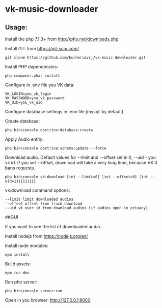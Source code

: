 # vk-music-downloader

## Usage:

Install the php 7.1.3+ from http://php.net/downloads.php

Install GIT from https://git-scm.com/

```
git clone https://github.com/kucheriavij/vk-music-downloader.git
```

Install PHP dependencies:
```
php composer.phar install
```

Configure in .env file you VK data:
```
VK_LOGIN=you_vk_login
VK_PASSWORD=you_vk_password
VK_UID=you_vk_uid
```

Configure database settings in .env file (mysqli by default).

Create database:
```
php bin\console doctrine:database:create
```

Apply Audio entity:
```
php bin\console doctrine:schema:update --force
```

Download audio. Default values for --limit and --offset set in 0, --uid - you vk id.
If you set --offset, download will take a very long time, because VK it bans requests.
```
php bin\console vk:download [int --limit=0] [int --offset=0] [int --uid=111111111]
```

vk:download command options:
```
--limit limit downloaded audios
--offset offset from track download
--uid vk user id from download audios (if audios open in privacy)
```

##GUI

If you want to see the list of downloaded audio...

Install nodejs from https://nodejs.org/en/

Install node modules:
```
npm install
```

Build assets:
```
npm run dev
```

Run php server:
```
php bin\console server:run
```

Open in you browser: http://127.0.0.1:8000